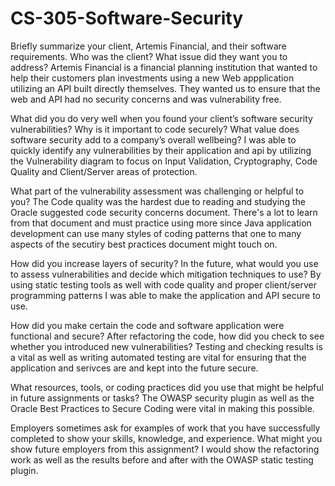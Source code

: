 # CS-305-Software-Security

Briefly summarize your client, Artemis Financial, and their software requirements. Who was the client? What issue did they want you to address?
Artemis Financial is a financial planning institution that wanted to help their customers plan investments using a new Web appplication utilizing an API built directly themselves.  They wanted us to ensure that the web and API had no security concerns and was vulnerability free.

What did you do very well when you found your client’s software security vulnerabilities? Why is it important to code securely? What value does software security add to a company’s overall wellbeing?
I was able to quickly identify any vulnerabilities by their application and api by utilizing the Vulnerability diagram to focus on Input Validation, Cryptography, Code Quality and Client/Server areas of protection.

What part of the vulnerability assessment was challenging or helpful to you?
The Code quality was the hardest due to reading and studying the Oracle suggested code security concerns document.  There's a lot to learn from that document and must practice using more since Java application development can use many styles of coding patterns that one to many aspects of the secutiry best practices document might touch on.

How did you increase layers of security? In the future, what would you use to assess vulnerabilities and decide which mitigation techniques to use?
By using static testing tools as well with code quality and proper client/server programming patterns I was able to make the application and API secure to use.

How did you make certain the code and software application were functional and secure? After refactoring the code, how did you check to see whether you introduced new vulnerabilities?
Testing and checking results is a vital as well as writing automated testing are vital for ensuring that the application and serivces are and kept into the future secure.

What resources, tools, or coding practices did you use that might be helpful in future assignments or tasks?
The OWASP security plugin as well as the Oracle Best Practices to Secure Coding were vital in making this possible.

Employers sometimes ask for examples of work that you have successfully completed to show your skills, knowledge, and experience. What might you show future employers from this assignment?
I would show the refactoring work as well as the results before and after with the OWASP static testing plugin.
